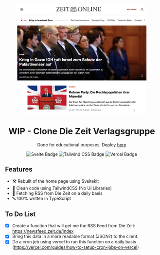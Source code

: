 <div align="center">

<img src="./static/project-home.png" width="425" />

# WIP - Clone Die Zeit Verlagsgruppe

Done for educational purposes. Deploy [here](https://zeit-online.vercel.app/)

</div>

<div align="center">

![Svelte Badge](https://img.shields.io/badge/Svelte-FF3E00?logo=svelte&logoColor=fff&style=flat)
![Tailwind CSS Badge](https://img.shields.io/badge/Tailwind%20CSS-06B6D4?logo=tailwindcss&logoColor=fff&style=flat)
![Vercel Badge](https://img.shields.io/badge/Vercel-black?style=flat&logo=Vercel&logoColor=white)

</div>

## Features

- 🛠️ Rebuilt of the home page using Sveltekit
- 🎨 Clean code using TailwindCSS (No UI Libraries)
- 🔄 Fetching RSS from Die Zeit on a daily basis
- 🔤 100% written in TypeScript

## To Do List

- [x] Create a function that will get me the RSS Feed from Die Zeit: https://newsfeed.zeit.de/index
- [x] Bring this data in a more readable format (JSON?) to the client.
- [x] Do a cron job using vercel to run this function on a daily basis (https://vercel.com/guides/how-to-setup-cron-jobs-on-vercel)

